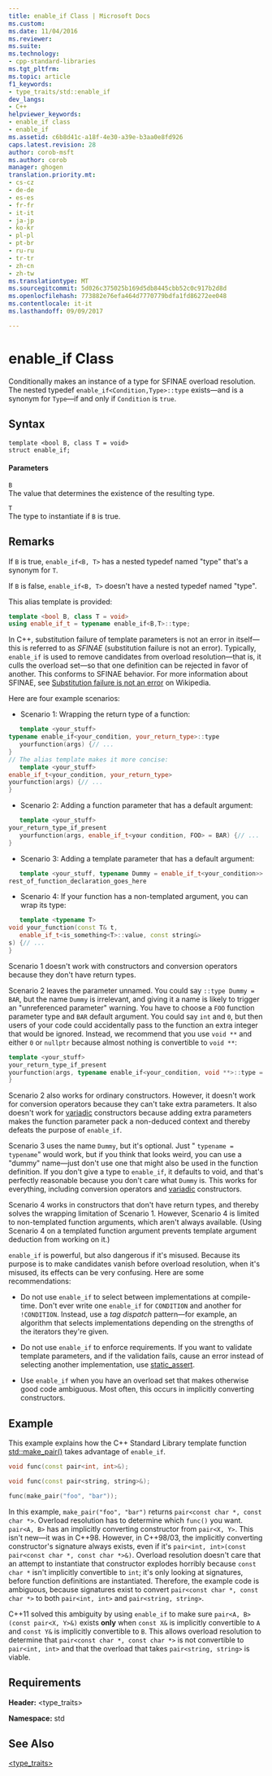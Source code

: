 ```yaml
---
title: enable_if Class | Microsoft Docs
ms.custom: 
ms.date: 11/04/2016
ms.reviewer: 
ms.suite: 
ms.technology:
- cpp-standard-libraries
ms.tgt_pltfrm: 
ms.topic: article
f1_keywords:
- type_traits/std::enable_if
dev_langs:
- C++
helpviewer_keywords:
- enable_if class
- enable_if
ms.assetid: c6b8d41c-a18f-4e30-a39e-b3aa0e8fd926
caps.latest.revision: 28
author: corob-msft
ms.author: corob
manager: ghogen
translation.priority.mt:
- cs-cz
- de-de
- es-es
- fr-fr
- it-it
- ja-jp
- ko-kr
- pl-pl
- pt-br
- ru-ru
- tr-tr
- zh-cn
- zh-tw
ms.translationtype: MT
ms.sourcegitcommit: 5d026c375025b169d5db8445cbb52c0c917b2d8d
ms.openlocfilehash: 773882e76efa464d7770779bdfa1fd86272ee048
ms.contentlocale: it-it
ms.lasthandoff: 09/09/2017

---
```

# <a name="enableif-class"></a>enable_if Class
Conditionally makes an instance of a type for SFINAE overload resolution. The nested typedef `enable_if<Condition,Type>::type` exists—and is a synonym for `Type`—if and only if `Condition` is `true`.  
  
## <a name="syntax"></a>Syntax  
  
```
template <bool B, class T = void>
struct enable_if;
```  
  
#### <a name="parameters"></a>Parameters  
 `B`  
 The value that determines the existence of the resulting type.  
  
 `T`  
 The type to instantiate if `B` is true.  
  
## <a name="remarks"></a>Remarks  
 If `B` is true, `enable_if<B, T>` has a nested typedef named "type" that's a synonym for `T`.  
  
 If `B` is false, `enable_if<B, T>` doesn't have a nested typedef named "type".  
  
 This alias template is provided:  
  
```cpp  
template <bool B, class T = void>
using enable_if_t = typename enable_if<B,T>::type;
```  
  
 In C++, substitution failure of template parameters is not an error in itself—this is referred to as *SFINAE* (substitution failure is not an error). Typically, `enable_if` is used to remove candidates from overload resolution—that is, it culls the overload set—so that one definition can be rejected in favor of another. This conforms to SFINAE behavior. For more information about SFINAE, see [Substitution failure is not an error](http://go.microsoft.com/fwlink/LinkId=394798) on Wikipedia.  
  
 Here are four example scenarios:  
  
-   Scenario 1: Wrapping the return type of a function:  
  
 ```cpp  
    template <your_stuff>  
typename enable_if<your_condition, your_return_type>::type
    yourfunction(args) {// ...
 }
// The alias template makes it more concise:
    template <your_stuff>  
enable_if_t<your_condition, your_return_type>  
yourfunction(args) {// ...
 }
```  
  
-   Scenario 2: Adding a function parameter that has a default argument:  
  
 ```cpp  
    template <your_stuff>  
your_return_type_if_present
    yourfunction(args, enable_if_t<your condition, FOO> = BAR) {// ...
 }
```  
  
-   Scenario 3: Adding a template parameter that has a default argument:  
  
 ```cpp  
    template <your_stuff, typename Dummy = enable_if_t<your_condition>>  
rest_of_function_declaration_goes_here
```  
  
-   Scenario 4: If your function has a non-templated argument, you can wrap its type:  
  
 ```cpp  
    template <typename T>  
void your_function(const T& t,
    enable_if_t<is_something<T>::value, const string&>  
s) {// ...
 }
```  
  
 Scenario 1 doesn't work with constructors and conversion operators because they don't have return types.  
  
 Scenario 2 leaves the parameter unnamed. You could say `::type Dummy = BAR`, but the name `Dummy` is irrelevant, and giving it a name is likely to trigger an "unreferenced parameter" warning. You have to choose a `FOO` function parameter type and `BAR` default argument.  You could say `int` and `0`, but then users of your code could accidentally pass to the function an extra integer that would be ignored. Instead, we recommend that you use `void **` and either `0` or `nullptr` because almost nothing is convertible to `void **`:  
  
```cpp  
template <your_stuff>  
your_return_type_if_present
yourfunction(args, typename enable_if<your_condition, void **>::type = nullptr) {// ...
}
```  
  
 Scenario 2 also works for ordinary constructors.  However, it doesn't work for conversion operators because they can't take extra parameters.  It also doesn't work for [variadic](../cpp/ellipses-and-variadic-templates.md) constructors because adding extra parameters makes the function parameter pack a non-deduced context and thereby defeats the purpose of `enable_if`.  
  
 Scenario 3 uses the name `Dummy`, but it's optional. Just " `typename = typename`" would work, but if you think that looks weird, you can use a "dummy" name—just don't use one that might also be used in the function definition. If you don't give a type to `enable_if`, it defaults to void, and that's perfectly reasonable because you don't care what `Dummy` is. This works for everything, including conversion operators and [variadic](../cpp/ellipses-and-variadic-templates.md) constructors.  
  
 Scenario 4 works in constructors that don't have return types, and thereby solves the wrapping limitation of Scenario 1.  However, Scenario 4 is limited to non-templated function arguments, which aren't always available.  (Using Scenario 4 on a templated function argument prevents template argument deduction from working on it.)  
  
 `enable_if` is powerful, but also dangerous if it's misused.  Because its purpose is to make candidates vanish before overload resolution, when it's misused, its effects can be very confusing.  Here are some recommendations:  
  
-   Do not use `enable_if` to select between implementations at compile-time. Don't ever write one `enable_if` for `CONDITION` and another for `!CONDITION`.  Instead, use a *tag dispatch* pattern—for example, an algorithm that selects implementations depending on the strengths of the iterators they're given.  
  
-   Do not use `enable_if` to enforce requirements.  If you want to validate template parameters, and if the validation fails, cause an error instead of selecting another implementation, use [static_assert](../cpp/static-assert.md).  
  
-   Use `enable_if` when you have an overload set that makes otherwise good code ambiguous.  Most often, this occurs in implicitly converting constructors.  
  
## <a name="example"></a>Example  
 This example explains how the C++ Standard Library template function [std::make_pair()](../standard-library/utility-functions.md#make_pair) takes advantage of `enable_if`.  
  
```cpp  
void func(const pair<int, int>&);

void func(const pair<string, string>&);

func(make_pair("foo", "bar"));
```  
  
  In this example, `make_pair("foo", "bar")` returns `pair<const char *, const char *>`. Overload resolution has to determine which `func()` you want. `pair<A, B>` has an implicitly converting constructor from `pair<X, Y>`.  This isn't new—it was in C++98. However, in C++98/03, the implicitly converting constructor's signature always exists, even if it's `pair<int, int>(const pair<const char *, const char *>&)`.  Overload resolution doesn't care that an attempt to instantiate that constructor explodes horribly because `const char *` isn't implicitly convertible to `int`; it's only looking at signatures, before function definitions are instantiated.  Therefore, the example code is ambiguous, because signatures exist to convert `pair<const char *, const char *>` to both `pair<int, int>` and `pair<string, string>`.  
  
 C++11 solved this ambiguity by using `enable_if` to make sure `pair<A, B>(const pair<X, Y>&)` exists **only** when `const X&` is implicitly convertible to `A` and `const Y&` is implicitly convertible to `B`.  This allows overload resolution to determine that `pair<const char *, const char *>` is not convertible to `pair<int, int>` and that the overload that takes `pair<string, string>` is viable.  
  
## <a name="requirements"></a>Requirements  
 **Header:** \<type_traits>  
  
 **Namespace:** std  
  
## <a name="see-also"></a>See Also  
 [<type_traits>](../standard-library/type-traits.md)




